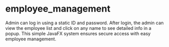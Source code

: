# employee_management
Admin can log in using a static ID and password. After login, the admin can view the employee list and click on any name to see detailed info in a popup. This simple JavaFX system ensures secure access with easy employee management.
